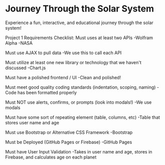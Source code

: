 # Journey Through the Solar System

Experience a fun, interactive, and educational journey through the solar system!

Project 1 Requirements Checklist:
Must uses at least two APIs
    -Wolfram Alpha
    -NASA
    
Must use AJAX to pull data
    -We use this to call each API

Must utilize at least one new library or technology that we haven't discussed
    -Chart.js

Must have a polished frontend / UI
    -Clean and polished!

Must meet good quality coding standards (indentation, scoping, naming)
    -Code has been formatted properly

Must NOT use alerts, confirms, or prompts (look into modals!)
    -We use modals

Must have some sort of repeating element (table, columns, etc)
    -Table that stores user name and age

Must use Bootstrap or Alternative CSS Framework
    -Bootstrap

Must be Deployed (GitHub Pages or Firebase)
    -GitHub Pages

Must have User Input Validation
    -Takes in user name and age, stores in Firebase, and calculates age on each planet
